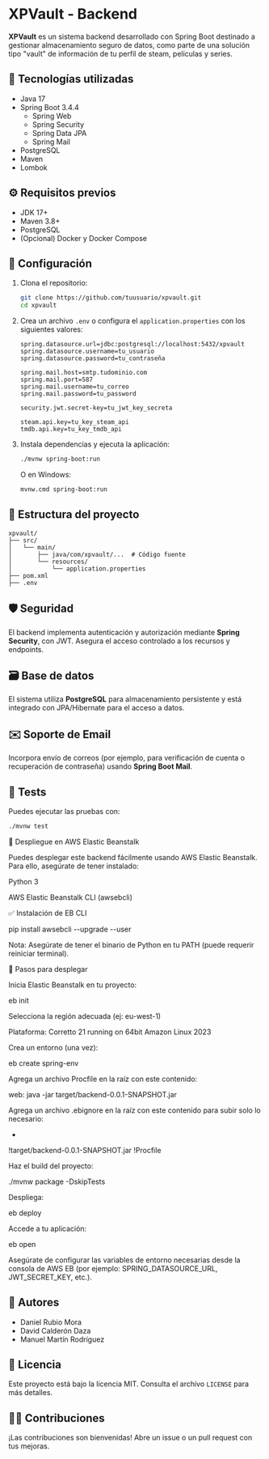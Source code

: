 # XPVault - Backend

**XPVault** es un sistema backend desarrollado con Spring Boot destinado a gestionar almacenamiento seguro de datos, como parte de una solución tipo "vault" de información de tu perfil de steam, peliculas y series.

## 🚀 Tecnologías utilizadas

- Java 17
- Spring Boot 3.4.4
  - Spring Web
  - Spring Security
  - Spring Data JPA
  - Spring Mail
- PostgreSQL
- Maven
- Lombok

## ⚙️ Requisitos previos

- JDK 17+
- Maven 3.8+
- PostgreSQL
- (Opcional) Docker y Docker Compose

## 🔧 Configuración

1. Clona el repositorio:

   ```bash
   git clone https://github.com/tuusuario/xpvault.git
   cd xpvault
   ```

2. Crea un archivo `.env` o configura el `application.properties` con los siguientes valores:

   ```properties
   spring.datasource.url=jdbc:postgresql://localhost:5432/xpvault
   spring.datasource.username=tu_usuario
   spring.datasource.password=tu_contraseña

   spring.mail.host=smtp.tudominio.com
   spring.mail.port=587
   spring.mail.username=tu_correo
   spring.mail.password=tu_password

   security.jwt.secret-key=tu_jwt_key_secreta

   steam.api.key=tu_key_steam_api
   tmdb.api.key=tu_key_tmdb_api
   ```

3. Instala dependencias y ejecuta la aplicación:

   ```bash
   ./mvnw spring-boot:run
   ```

   O en Windows:

   ```bash
   mvnw.cmd spring-boot:run
   ```

## 📁 Estructura del proyecto

```
xpvault/
├── src/
│   └── main/
│       ├── java/com/xpvault/...  # Código fuente
│       └── resources/
│           └── application.properties
├── pom.xml
├── .env
```

## 🛡️ Seguridad

El backend implementa autenticación y autorización mediante **Spring Security**, con JWT. Asegura el acceso controlado a los recursos y endpoints.

## 🗃️ Base de datos

El sistema utiliza **PostgreSQL** para almacenamiento persistente y está integrado con JPA/Hibernate para el acceso a datos.

## ✉️ Soporte de Email

Incorpora envío de correos (por ejemplo, para verificación de cuenta o recuperación de contraseña) usando **Spring Boot Mail**.

## 🧪 Tests

Puedes ejecutar las pruebas con:

```bash
./mvnw test
```

🚀 Despliegue en AWS Elastic Beanstalk

Puedes desplegar este backend fácilmente usando AWS Elastic Beanstalk. Para ello, asegúrate de tener instalado:

Python 3

AWS Elastic Beanstalk CLI (awsebcli)

✅ Instalación de EB CLI

pip install awsebcli --upgrade --user

Nota: Asegúrate de tener el binario de Python en tu PATH (puede requerir reiniciar terminal).

🔭 Pasos para desplegar

Inicia Elastic Beanstalk en tu proyecto:

eb init

Selecciona la región adecuada (ej: eu-west-1)

Plataforma: Corretto 21 running on 64bit Amazon Linux 2023

Crea un entorno (una vez):

eb create spring-env

Agrega un archivo Procfile en la raíz con este contenido:

web: java -jar target/backend-0.0.1-SNAPSHOT.jar

Agrega un archivo .ebignore en la raíz con este contenido para subir solo lo necesario:

*
!target/backend-0.0.1-SNAPSHOT.jar
!Procfile

Haz el build del proyecto:

./mvnw package -DskipTests

Despliega:

eb deploy

Accede a tu aplicación:

eb open

Asegúrate de configurar las variables de entorno necesarias desde la consola de AWS EB (por ejemplo: SPRING_DATASOURCE_URL, JWT_SECRET_KEY, etc.).

## 👥 Autores

- Daniel Rubio Mora
- David Calderón Daza
- Manuel Martín Rodríguez

## 📄 Licencia

Este proyecto está bajo la licencia MIT. Consulta el archivo `LICENSE` para más detalles.

## 🙋‍♀️ Contribuciones

¡Las contribuciones son bienvenidas! Abre un issue o un pull request con tus mejoras.
